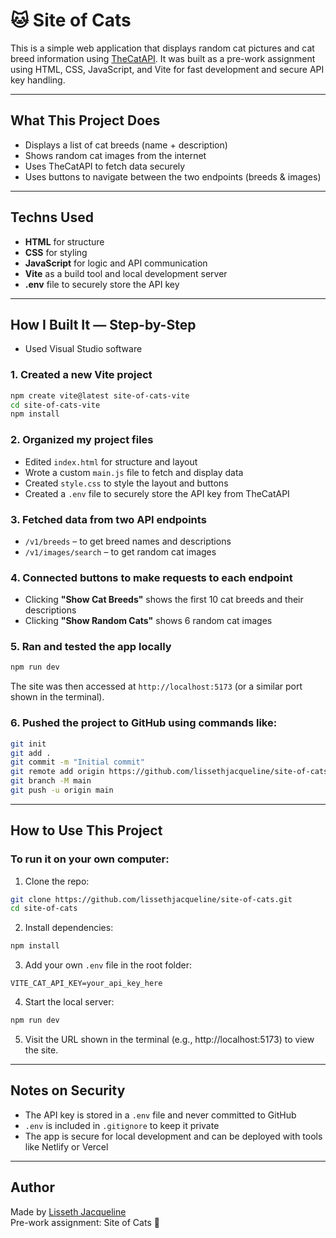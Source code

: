 # 🐱 Site of Cats

This is a simple web application that displays random cat pictures and cat breed information using [TheCatAPI](https://thecatapi.com/). It was built as a pre-work assignment using HTML, CSS, JavaScript, and Vite for fast development and secure API key handling.

---

## What This Project Does

- Displays a list of cat breeds (name + description)
- Shows random cat images from the internet
- Uses TheCatAPI to fetch data securely
- Uses buttons to navigate between the two endpoints (breeds & images)

---

## Techns Used

- **HTML** for structure
- **CSS** for styling
- **JavaScript** for logic and API communication
- **Vite** as a build tool and local development server
- **.env** file to securely store the API key

---

##  How I Built It — Step-by-Step

- Used Visual Studio software
  
### 1. Created a new Vite project

```bash
npm create vite@latest site-of-cats-vite
cd site-of-cats-vite
npm install
```

### 2. Organized my project files

- Edited `index.html` for structure and layout
- Wrote a custom `main.js` file to fetch and display data
- Created `style.css` to style the layout and buttons
- Created a `.env` file to securely store the API key from TheCatAPI

### 3. Fetched data from two API endpoints

- `/v1/breeds` – to get breed names and descriptions
- `/v1/images/search` – to get random cat images

### 4. Connected buttons to make requests to each endpoint

- Clicking **"Show Cat Breeds"** shows the first 10 cat breeds and their descriptions
- Clicking **"Show Random Cats"** shows 6 random cat images

### 5. Ran and tested the app locally

```bash
npm run dev
```

The site was then accessed at `http://localhost:5173` (or a similar port shown in the terminal).

### 6. Pushed the project to GitHub using commands like:

```bash
git init
git add .
git commit -m "Initial commit"
git remote add origin https://github.com/lissethjacqueline/site-of-cats.git
git branch -M main
git push -u origin main
```

---

##  How to Use This Project

### To run it on your own computer:

1. Clone the repo:
```bash
git clone https://github.com/lissethjacqueline/site-of-cats.git
cd site-of-cats
```

2. Install dependencies:
```bash
npm install
```

3. Add your own `.env` file in the root folder:
```
VITE_CAT_API_KEY=your_api_key_here
```

4. Start the local  server:
```bash
npm run dev
```

5. Visit the URL shown in the terminal (e.g., http://localhost:5173) to view the site.

---

## Notes on Security

- The API key is stored in a `.env` file and never committed to GitHub
- `.env` is included in `.gitignore` to keep it private
- The app is secure for local development and can be deployed with tools like Netlify or Vercel

---

## Author

Made by [Lisseth Jacqueline](https://github.com/lissethjacqueline)  
Pre-work assignment: Site of Cats 🐾
